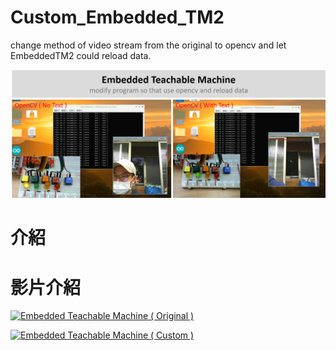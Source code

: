 # Custom_Embedded_TM2
change method of video stream from the original to opencv and let EmbeddedTM2 could reload data.

![cover](./figures/0_Cover.png)

# 介紹

# 影片介紹

[![Embedded Teachable Machine ( Original )](https://res.cloudinary.com/marcomontalbano/image/upload/v1624945933/video_to_markdown/images/youtube--hR5SwGqrCps-c05b58ac6eb4c4700831b2b3070cd403.jpg)](https://www.youtube.com/watch?v=hR5SwGqrCps "Embedded Teachable Machine ( Original )")

[![Embedded Teachable Machine ( Custom )](https://res.cloudinary.com/marcomontalbano/image/upload/v1624946100/video_to_markdown/images/youtube--7Q_5GWvCZFM-c05b58ac6eb4c4700831b2b3070cd403.jpg)](https://www.youtube.com/watch?v=7Q_5GWvCZFM "Embedded Teachable Machine ( Custom )")
